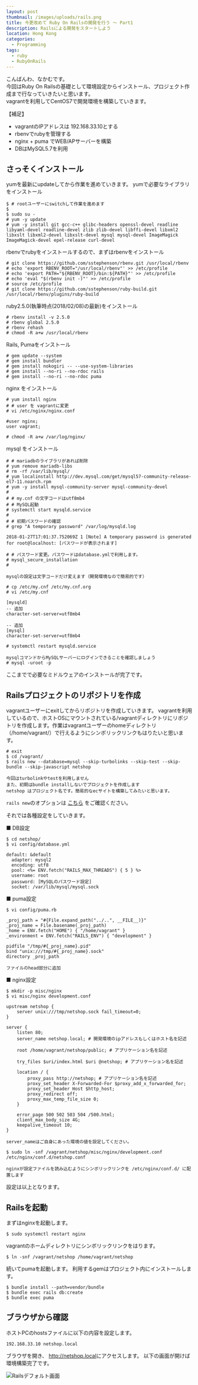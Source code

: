 ```yaml
---
layout: post
thumbnail: /images/uploads/rails.png
title: 今更改めて Ruby On Railsの開発を行う 〜 Part1
description: Railsによる開発をスタートしよう
location: Hong Kong
categories:
  - Programming
tags:
  - ruby
  - RubyOnRails
---
```

こんばんわ、なかむです。\
今回はRuby On Railsの基礎として環境設定からインストール、プロジェクト作成まで行なっていきたいと思います。\
vagrantを利用してCentOS7で開発環境を構築していきます。  

【補足】

* vagrantのIPアドレスは 192.168.33.10とする
* rbenvでrubyを管理する
* nginx + puma でWEB/APサーバーを構築
* DBはMySQL5.7を利用

## さっそくインストール

yumを最新にupdateしてから作業を進めていきます。
yumで必要なライブラリをインストール

```
$ # rootユーザーにswitchして作業を進めます
$ 
$ sudo su -
# yum -y update
# yum -y install git gcc-c++ glibc-headers openssl-devel readline libyaml-devel readline-devel zlib zlib-devel libffi-devel libxml2 libxslt libxml2-devel libxslt-devel mysql mysql-devel ImageMagick ImageMagick-devel epel-release curl-devel
```

rbenvでrubyをインストールするので、まずはrbenvをインストール

```
# git clone https://github.com/sstephenson/rbenv.git /usr/local/rbenv
# echo 'export RBENV_ROOT="/usr/local/rbenv"' >> /etc/profile
# echo 'export PATH="${RBENV_ROOT}/bin:${PATH}"' >> /etc/profile
# echo 'eval "$(rbenv init -)"' >> /etc/profile
# source /etc/profile
# git clone https://github.com/sstephenson/ruby-build.git /usr/local/rbenv/plugins/ruby-build
```

ruby2.5.0(執筆時点(2018/02/08)の最新)をインストール

```
# rbenv install -v 2.5.0
# rbenv global 2.5.0
# rbenv rehash
# chmod -R a+w /usr/local/rbenv
```

Rails, Pumaをインストール

```
# gem update --system
# gem install bundler
# gem install nokogiri -- --use-system-libraries
# gem install --no-ri --no-rdoc rails
# gem install --no-ri --no-rdoc puma
```

nginx をインストール

```
# yum install nginx
# # user を vagrantに変更
# vi /etc/nginx/nginx.conf

#user nginx;
user vagrant;

# chmod -R a+w /var/log/nginx/
```

mysql をインストール

```
# # mariadbのライブラリがあれば削除
# yum remove mariadb-libs
# rm -rf /var/lib/mysql/
# yum localinstall http://dev.mysql.com/get/mysql57-community-release-el7-11.noarch.rpm
# yum -y install mysql-community-server mysql-community-devel
#
# # my.cnf の文字コードはutf8mb4
# # MySQL起動
# systemctl start mysqld.service
#
# # 初期パスワードの確認
# grep "A temporary password" /var/log/mysqld.log

2018-01-27T17:01:37.752069Z 1 [Note] A temporary password is generated for root@localhost: [パスワードが表示されます]

# # パスワード変更。パスワードはdatabase.ymlで利用します。
# mysql_secure_installation
#

mysqlの設定は文字コードだけ変えます（開発環境なので簡易的です）

# cp /etc/my.cnf /etc/my.cnf.org
# vi /etc/my.cnf

[mysqld]
-- 追加
character-set-server=utf8mb4

-- 追加
[mysql]
character-set-server=utf8mb4

# systemctl restart mysqld.service

mysqlコマンドからMySQLサーバーにログインできることを確認しましょう
# mysql -uroot -p
```

ここまでで必要なミドルウェアのインストールが完了です。

## Railsプロジェクトのリポジトリを作成

vagrantユーザーにexitしてからリポジトリを作成していきます。
vagrantを利用しているので、ホストOSにマウントされている/vagrantディレクトリにリポジトリを作成します。作業はvagrantユーザーのhomeディレクトリ（/home/vagrant/）で行えるようにシンボリックリンクもはりたいと思います。

```
# exit
$ cd /vagrant/
$ rails new --database=mysql --skip-turbolinks --skip-test --skip-bundle --skip-javascript netshop

今回はturbolinkやtestを利用しません
また、初期はbundle installしないでプロジェクトを作成します
netshop はプロジェクト名です。簡易的なecサイトを構築してみたいと思います。
```

`rails new`のオプションは [こちら](http://railsdoc.com/rails) をご確認ください。

それでは各種設定をしていきます。

■ DB設定

```
$ cd netshop/
$ vi config/database.yml

default: &default
  adapter: mysql2
  encoding: utf8
  pool: <%= ENV.fetch("RAILS_MAX_THREADS") { 5 } %>
  username: root
  password: [MySQLのパスワード設定]
  socket: /var/lib/mysql/mysql.sock
```

■ puma設定

```
$ vi config/puma.rb

_proj_path = "#{File.expand_path("../..", __FILE__)}"
_proj_name = File.basename(_proj_path)
_home = ENV.fetch("HOME") { "/home/vagrant" }
_environment = ENV.fetch("RAILS_ENV") { "development" }

pidfile "/tmp/#{_proj_name}.pid"
bind "unix:///tmp/#{_proj_name}.sock"
directory _proj_path

ファイルのhead部分に追加
```

■ nginx設定

```
$ mkdir -p misc/nginx
$ vi misc/nginx development.conf

upstream netshop {
    server unix:///tmp/netshop.sock fail_timeout=0;
}

server {
    listen 80;
    server_name netshop.local; # 開発環境のipアドレスもしくはホスト名を記述

    root /home/vagrant/netshop/public; # アプリケーション名を記述

    try_files $uri/index.html $uri @netshop; # アプリケーション名を記述

    location / {
        proxy_pass http://netshop; # アプリケーション名を記述
        proxy_set_header X-Forwarded-For $proxy_add_x_forwarded_for;
        proxy_set_header Host $http_host;
        proxy_redirect off;
        proxy_max_temp_file_size 0;
    }

    error_page 500 502 503 504 /500.html;
    client_max_body_size 4G;
    keepalive_timeout 10;
}

server_nameはご自身にあった環境の値を設定してください。

$ sudo ln -snf /vagrant/netshop/misc/nginx/development.conf /etc/nginx/conf.d/netshop.conf

nginxが設定ファイルを読み込むようにシンボリックリンクを /etc/nginx/conf.d/ に配置します
```

設定は以上となります。

## Railsを起動

まずはnginxを起動します。

```
$ sudo systemctl restart nginx
```

vagrantのホームディレクトリにシンボリックリンクをはります。

```
$ ln -snf /vagrant/netshop /home/vagrant/netshop
```

続いてpumaを起動します。
利用するgemはプロジェクト内にインストールします。

```
$ bundle install --path=vendor/bundle
$ bundle exec rails db:create
$ bundle exec puma
```

## ブラウザから確認

ホストPCのhostsファイルに以下の内容を設定します。

```
192.168.33.10 netshop.local
```

ブラウザを開き、 <http://netshop.local>にアクセスします。
以下の画面が開けば環境構築完了です。

![Railsデフォルト画面](/images/uploads/screen_ror_default_201802091806.png)

